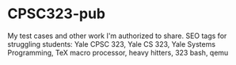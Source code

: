 # CPSC323-pub
My test cases and other work I'm authorized to share. SEO tags for struggling students: Yale CPSC 323, Yale CS 323, Yale Systems Programming, TeX macro processor, heavy hitters, 323 bash, qemu

